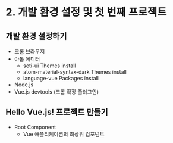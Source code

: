 # 2. 개발 환경 설정 및 첫 번째 프로젝트

## 개발 환경 설정하기

- 크롬 브라우저
- 아톰 에디터
  - seti-ui Themes install
  - atom-material-syntax-dark Themes install
  - language-vue Packages install
- Node.js
- Vue.js devtools (크롬 확장 플러그인)

## Hello Vue.js! 프로젝트 만들기

- Root Component
  - Vue 애플리케이션의 최상위 컴포넌트
